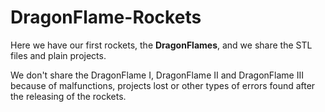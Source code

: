 # DragonFlame-Rockets

Here we have our first rockets, the **DragonFlames**, and we share the STL files and plain projects.

We don't share the DragonFlame I, DragonFlame II and DragonFlame III because of malfunctions, projects lost or other types of errors found after the releasing of the rockets.
